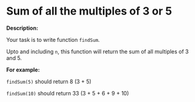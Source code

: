 # Sum of all the multiples of 3 or 5
**Description:**

Your task is to write function ```findSum```.

Upto and including ```n```, this function will return the sum of all multiples of 3 and 5.

**For example:**

```findSum(5)``` should return 8 (3 + 5)

```findSum(10)``` should return 33 (3 + 5 + 6 + 9 + 10)
